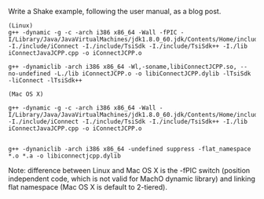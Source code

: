 Write a Shake example, following the user manual, as a blog post.

```
(Linux)
g++ -dynamic -g -c -arch i386 x86_64 -Wall -fPIC -I/Library/Java/JavaVirtualMachines/jdk1.8.0_60.jdk/Contents/Home/include/darwin -I./include/iConnect -I./include/TsiSdk -I./include/TsiSdk++ -I./lib iConnectJavaJCPP.cpp -o iConnectJCPP.o

g++ -dynamiclib -arch i386 x86_64 -Wl,-soname,libiConnectJCPP.so, --no-undefined -L./lib iConnectJCPP.o -o libiConnectJCPP.dylib -lTsiSdk -liConnect -lTsiSdk++

(Mac OS X)

g++ -dynamic -g -c -arch i386 x86_64 -Wall -I/Library/Java/JavaVirtualMachines/jdk1.8.0_60.jdk/Contents/Home/include/darwin -I./include/iConnect -I./include/TsiSdk -I./include/TsiSdk++ -I./lib iConnectJavaJCPP.cpp -o iConnectJCPP.o


g++ -dynaniclib -arch i386 x86_64 -undefined suppress -flat_namespace *.o *.a -o libiconnectjcpp.dylib
```

Note: difference between Linux and Mac OS X is the -fPIC switch (position independent code, which is not valid for MachO dynamic library) and linking flat namespace (Mac OS X is default to 2-tiered).
